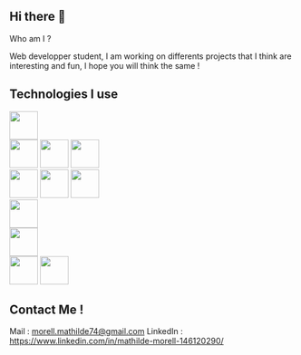 ## Hi there 👋

Who am I ?

Web developper student, I am working on differents projects that I think are interesting and fun, I hope you will think the same !

## Technologies I use
<div align="left">
    <a href="https://developer.mozilla.org/en-US/docs/Web/HTML"><img src="https://upload.wikimedia.org/wikipedia/commons/thumb/6/61/HTML5_logo_and_wordmark.svg/1024px-HTML5_logo_and_wordmark.svg.png" width="50" /></a>
    <br />
    <a href="https://developer.mozilla.org/fr/docs/Web/CSS"><img src="https://upload.wikimedia.org/wikipedia/commons/thumb/d/d5/CSS3_logo_and_wordmark.svg/1452px-CSS3_logo_and_wordmark.svg.png" width="50" /></a>
    <a href="https://v2.tailwindcss.com/docs"><img src="https://img.icons8.com/color/512/tailwindcss.png" width="50" /></a>
    <a href="https://sass-lang.com/documentation/"><img src="https://img.icons8.com/color/512/sass.png" width="50" /></a>
    <br />
    <a href="https://developer.mozilla.org/en-US/docs/Web/JavaScript"><img src="https://static-00.iconduck.com/assets.00/javascript-js-icon-2048x2048-nyxvtvk0.png" width="50" /></a>
    <a href="https://nodejs.org/api/"><img src="https://static-00.iconduck.com/assets.00/node-js-icon-1817x2048-g8tzf91e.png" width="50" /></a>
    <a href="https://react.dev"><img src="https://upload.wikimedia.org/wikipedia/commons/thumb/a/a7/React-icon.svg/1200px-React-icon.svg.png" width="50" /></a>
    <br />
    <a href="https://www.w3schools.com/python/"><img src="https://cdn3.iconfinder.com/data/icons/logos-and-brands-adobe/512/267_Python-512.png" width="50" /></a>
    <br />
    <a href="https://www.php.net/manual/index.php"><img src="https://cdn-icons-png.flaticon.com/512/5968/5968332.png" width="50" /></a>
    <br />
    <a href="https://git-scm.com"><img src="https://img.icons8.com/color/512/git.png" width="50" /></a>
    <a href="https://dev.mysql.com"><img src="https://cdn-icons-png.flaticon.com/512/5968/5968313.png" width="50" /></a>
</div>

## Contact Me !
Mail : morell.mathilde74@gmail.com
LinkedIn : <a>https://www.linkedin.com/in/mathilde-morell-146120290/</a>
